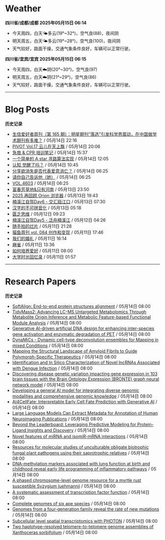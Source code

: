# Weather
<!--qweather:start-->
**四川省/成都/成都 2025年05月15日 06:14**
- 今天周四，白天🌤️多云(19°~32°)，空气良(88)，夜间阴
- 明天周五，白天🌤️多云(19°~28°)，空气良(100)，夜间阴
- 天气较好，路面干燥，交通气象条件良好，车辆可以正常行驶。

**四川省/宜宾/宜宾 2025年05月15日 06:15**
- 今天周四，白天☁️阴(20°~30°)，空气良(97)
- 明天周五，白天☁️阴(21°~29°)，空气良(86)
- 天气较好，路面干燥，交通气象条件良好，车辆可以正常行驶。
<!--qweather:end-->
---
# Blog Posts
<!--rss-blogs:start-->
**历史记录**
- [生信爱好者周刊（第 165 期）：明星期刊“落选”引发科学界震动，在中国做学术期刊有多难？](https://openbiox.github.io/weekly/issue-165/) / 05月14日 22:16
- [PIVOT Vol.17 云儿在天上飘](https://anotherdayu.com/2025/6966/) / 05月14日 20:06
- [急救 & CPR 培训笔记](https://blog.douchi.space/first-aid-training/) / 05月14日 15:37
- [一个简单的 A star 寻路算法实现](https://blog.codingnow.com/2025/05/a_star_pathfinding.html) / 05月14日 12:05
- [认知 觉醒了吗？](https://imzm.im/cognitive-awakening/) / 05月14日 10:45
- [分享欲消失是否代表爱意消亡？](http://m.wufazhuce.com/question/4364) / 05月14日 06:25
- [请你自己告诉他（她）](http://m.wufazhuce.com/article/6789) / 05月14日 06:25
- [VOL.4603](http://m.wufazhuce.com/one/4754) / 05月14日 06:25
- [富春芳草地&amp;只有河南](https://www.skyue.com/25051323.html) / 05月13日 23:50
- [2025 再回顾 Orion 浏览器](https://anotherdayu.com/2025/6953/) / 05月13日 19:43
- [楠溪江自驾Day6 - 交汇瓯江口](https://blog.ops-coffee.cn/r/city-china-zhejiang-wenzhou-yongjia-nanxijiang-06.html) / 05月13日 07:30
- [汉字的不可拼音化](https://justgoidea.com/the-impossibility-of-pinyin-for-chinese-characters/) / 05月13日 05:18
- [匮乏思维](https://blog.douchi.space/scarcity-mindset/) / 05月12日 09:23
- [楠溪江自驾Day5 - 泛舟楠溪江](https://blog.ops-coffee.cn/r/city-china-zhejiang-wenzhou-yongjia-nanxijiang-05.html) / 05月12日 04:26
- [随手拍的烂片](https://innei.in/notes/191) / 05月11日 21:28
- [猫鱼周刊 vol. 064 创作和变现](https://ameow.xyz/archives/weekly-064) / 05月11日 17:46
- [我们的婚礼](https://www.skyue.com/25051116.html) / 05月11日 16:14
- [麻雀](https://www.xiangshitan.com/post/3401.html) / 05月11日 13:36
- [如何培养爱好](https://yufree.cn/cn/2025/05/11/how-to-enjoy-life/) / 05月11日 08:00
- [大学时光回忆录](https://innei.in/notes/190) / 05月11日 01:57
<!--rss-blogs:end-->
---
# Research Papers
<!--rss-papers:start-->
**历史记录**
- [SoftAlign: End-to-end protein structures alignment](https://www.biorxiv.org/content/10.1101/2025.05.09.653096v1?rss=1) / 05月14日 08:00
- [TidyMass2: Advancing LC-MS Untargeted Metabolomics Through Metabolite Origin Inference and Metabolic Feature-based Functional Module Analysis](https://www.biorxiv.org/content/10.1101/2025.05.09.652992v1?rss=1) / 05月14日 08:00
- [Generative AI-driven artificial DNA design for enhancing inter-species gene activation and enzymatic degradation of PET](https://www.biorxiv.org/content/10.1101/2025.05.08.652991v1?rss=1) / 05月14日 08:00
- [DynaMiCs - Dynamic cell-type deconvolution ensembles for Mapping in mixed Conditions](https://www.biorxiv.org/content/10.1101/2025.05.08.652868v1?rss=1) / 05月14日 08:00
- [Mapping the Structural Landscape of Amyloid Fibrils to Guide Polymorph-Specific Therapeutics](https://www.biorxiv.org/content/10.1101/2025.05.08.652887v1?rss=1) / 05月14日 08:00
- [Identification and In Silico Characterization of Novel lncRNAs Associated with Dengue Infection](https://www.biorxiv.org/content/10.1101/2025.05.08.652916v1?rss=1) / 05月14日 08:00
- [Discovering disease genetic variation impacting gene expression in 103 brain tissues with the Brain Ontology Expression (BRONTE) graph neural network model](https://www.biorxiv.org/content/10.1101/2025.05.08.652857v1?rss=1) / 05月14日 08:00
- [Developing a general AI model for integrating diverse genomic modalities and comprehensive genomic knowledge](https://www.biorxiv.org/content/10.1101/2025.05.08.652986v1?rss=1) / 05月14日 08:00
- [AI4CellFate: Interpretable Early Cell Fate Prediction with Generative AI](https://www.biorxiv.org/content/10.1101/2025.05.12.653464v1?rss=1) / 05月14日 08:00
- [Large Language Models Can Extract Metadata for Annotation of Human Neuroimaging Publications](https://www.biorxiv.org/content/10.1101/2025.05.13.653828v1?rss=1) / 05月14日 08:00
- [Beyond the Leaderboard: Leveraging Predictive Modeling for Protein-Ligand Insights and Discovery](https://www.biorxiv.org/content/10.1101/2025.05.12.653449v1?rss=1) / 05月14日 08:00
- [Novel features of miRNA and isomiR-mRNA interactions](https://www.biorxiv.org/content/10.1101/2025.05.12.653582v1?rss=1) / 05月14日 08:00
- [Resources for molecular studies of unculturable obligate biotrophic fungal plant pathogens using their saprotrophic relatives](https://www.biorxiv.org/content/10.1101/2025.05.08.652889v1?rss=1) / 05月14日 08:00
- [DNA-methylation markers associated with lung function at birth and childhood reveal early life programming of inflammatory pathways](https://www.biorxiv.org/content/10.1101/2025.05.12.653131v1?rss=1) / 05月14日 08:00
- [A phased chromosome-level genome resource for a myrtle rust susceptible Syzygium luehmannii](https://www.biorxiv.org/content/10.1101/2025.05.12.653576v1?rss=1) / 05月14日 08:00
- [A systematic assessment of transcription factor function](https://www.nature.com/articles/s41588-025-02216-z) / 05月14日 08:00
- [Complete genomes of six ape species](https://www.nature.com/articles/s41588-025-02214-1) / 05月14日 08:00
- [Genomes from a four-generation family reveal the rate of new mutations](https://www.nature.com/articles/d41586-025-01474-5) / 05月14日 08:00
- [Subcellular level spatial transcriptomics with PHOTON](https://www.nature.com/articles/s41467-025-59801-3) / 05月14日 08:00
- [Two haplotype-resolved telomere-to-telomere genome assemblies of Xanthoceras sorbifolium](https://www.nature.com/articles/s41597-025-05057-x) / 05月14日 08:00
<!--rss-papers:end-->
